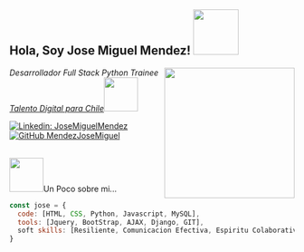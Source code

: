 <h2> Hola, Soy Jose Miguel Mendez! <img src="https://media1.giphy.com/media/4ExWdLKTCaz16/200w.webp" width="80"></h2>
<img align='right' src="https://media0.giphy.com/media/wpoLqr5FT1sY0/giphy.gif" width="230">
<p><em>Desarrollador Full Stack Python <span>Trainee</span> <a href="https://talentodigitalparachile.cl">Talento Digital para Chile</a><img src="https://media3.giphy.com/media/vWdc7bLSpMWgIJjBNs/giphy.gif" width="60"></br> 
</em></p>


[![Linkedin: JoseMiguelMendez](https://img.shields.io/badge/-JoseMendez-blue?style=flat-square&logo=Linkedin&logoColor=white&link=www.linkedin.com/in/josemiguel-mendez)](www.linkedin.com/in/josemiguel-mendez)
[![GitHub MendezJoseMiguel](https://img.shields.io/github/followers/MendezJoseMiguel?style=social)](https://github.com/MendezJoseMiguel)</br>

</br>
 <img src="https://media.giphy.com/media/26n6GfmpNiRWHCqFG/giphy.gif" width="60">Un Poco sobre mi...  

```javascript
const jose = {
  code: [HTML, CSS, Python, Javascript, MySQL],
  tools: [Jquery, BootStrap, AJAX, Django, GIT],
  soft skills: [Resiliente, Comunicacion Efectiva, Espiritu Colaborativo, Aprendizaje Continuo, Empatico ]
}
```
